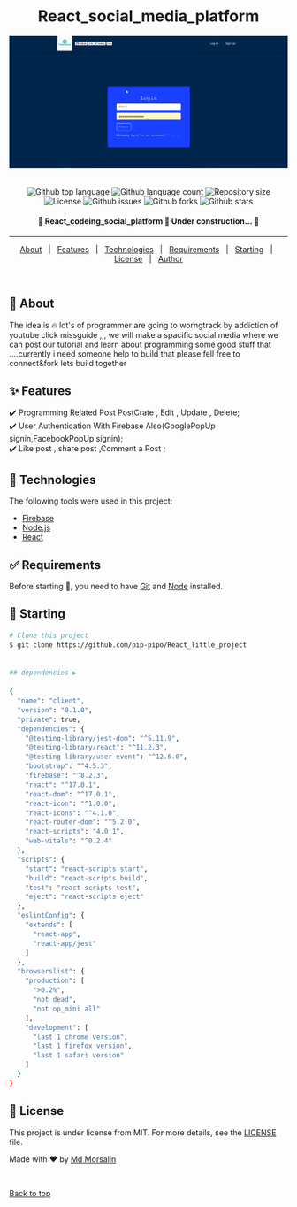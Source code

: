 <h1 align="center">React_social_media_platform</h1>

<div align="center" id="top"> 
  <img src="./src/components/Img/img.png" alt="React_codeing_social_platform" />
  &#xa0;

  <!-- <a href="https://react_codeing_social_platform.netlify.app">Demo</a> -->
</div>


<p align="center">
  <img alt="Github top language" src="https://img.shields.io/github/languages/top/pip-pipo/React_little_project?color=56BEB8">

  <img alt="Github language count" src="https://img.shields.io/github/languages/count/pip-pipo/React_little_project?color=56BEB8">

  <img alt="Repository size" src="https://img.shields.io/github/repo-size/pip-pipo/React_little_project?color=56BEB8">

  <img alt="License" src="https://img.shields.io/github/license/pip-pipo/React_little_project?color=56BEB8">

  <img alt="Github issues" src="https://img.shields.io/github/issues/pip-pipo/React_little_project?color=56BEB8" />

  <img alt="Github forks" src="https://img.shields.io/github/forks/pip-pipo/React_little_project?color=56BEB8" />

  <img alt="Github stars" src="https://img.shields.io/github/stars/pip-pipo/React_little_project?color=56BEB8" />
</p>


<h4 align="center"> 
	🚧  React_codeing_social_platform 🚀 Under construction...  🚧
</h4> 

<hr>

<p align="center">
  <a href="#dart-about">About</a> &#xa0; | &#xa0; 
  <a href="#sparkles-features">Features</a> &#xa0; | &#xa0;
  <a href="#rocket-technologies">Technologies</a> &#xa0; | &#xa0;
  <a href="#white_check_mark-requirements">Requirements</a> &#xa0; | &#xa0;
  <a href="#checkered_flag-starting">Starting</a> &#xa0; | &#xa0;
  <a href="#memo-license">License</a> &#xa0; | &#xa0;
  <a href="https://github.com/{{YOUR_GITHUB_USERNAME}}" target="_blank">Author</a>
</p>

<br>

## :dart: About ##

The idea is :fire: lot's of programmer are going to worngtrack by addiction of youtube click missguide ,,,
we will make a spacific social media where we can post our tutorial and learn about programming some good stuff that ....currently i need someone help to build that please fell free to connect&fork lets build together 

## :sparkles: Features ##

:heavy_check_mark: Programming Related Post   PostCrate , Edit , Update , Delete;\
:heavy_check_mark: User Authentication With Firebase Also(GooglePopUp signin,FacebookPopUp signin);\
:heavy_check_mark: Like post , share post ,Comment  a Post ;

## :rocket: Technologies ##

The following tools were used in this project:

- [Firebase](https://console.firebase.google.com)
- [Node.js](https://nodejs.org/en/)
- [React](https://pt-br.reactjs.org/)


## :white_check_mark: Requirements ##

Before starting :checkered_flag:, you need to have [Git](https://git-scm.com) and [Node](https://nodejs.org/en/) installed.

## :checkered_flag: Starting ##

```bash
# Clone this project
$ git clone https://github.com/pip-pipo/React_little_project


## dependencies ▶

{
  "name": "client",
  "version": "0.1.0",
  "private": true,
  "dependencies": {
    "@testing-library/jest-dom": "^5.11.9",
    "@testing-library/react": "^11.2.3",
    "@testing-library/user-event": "^12.6.0",
    "bootstrap": "^4.5.3",
    "firebase": "^8.2.3",
    "react": "^17.0.1",
    "react-dom": "^17.0.1",
    "react-icon": "^1.0.0",
    "react-icons": "^4.1.0",
    "react-router-dom": "^5.2.0",
    "react-scripts": "4.0.1",
    "web-vitals": "^0.2.4"
  },
  "scripts": {
    "start": "react-scripts start",
    "build": "react-scripts build",
    "test": "react-scripts test",
    "eject": "react-scripts eject"
  },
  "eslintConfig": {
    "extends": [
      "react-app",
      "react-app/jest"
    ]
  },
  "browserslist": {
    "production": [
      ">0.2%",
      "not dead",
      "not op_mini all"
    ],
    "development": [
      "last 1 chrome version",
      "last 1 firefox version",
      "last 1 safari version"
    ]
  }
}

```

## :memo: License ##

This project is under license from MIT. For more details, see the [LICENSE](LICENSE.md) file.


Made with :heart: by <a href="https://github.com/pip-pipo" target="_blank">Md Morsalin</a>

&#xa0;

<a href="#top">Back to top</a>
